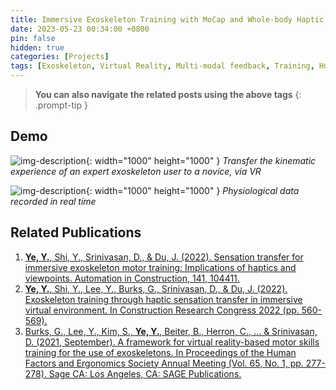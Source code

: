 ```yaml
---
title: Immersive Exoskeleton Training with MoCap and Whole-body Haptic Feedback
date: 2023-05-23 00:34:00 +0800
pin: false
hidden: true
categories: [Projects]
tags: [Exoskeleton, Virtual Reality, Multi-modal feedback, Training, Human Psychology and Physiology, Human-Machine Interaction, Inverse Kinematics]
---
```



> **You can also navigate the related posts using the above tags**
{: .prompt-tip }

## Demo
![img-description](/images/Project/HapticExo.gif){: width="1000" height="1000" }
_Transfer the kinematic experience of an expert exoskeleton user to a novice, via VR_


![img-description](/images/Project/gaze_fnirs.gif){: width="1000" height="1000" }
_Physiological data recorded in real time_

## Related Publications
1.	[**Ye, Y.**, Shi, Y., Srinivasan, D., & Du, J. (2022). Sensation transfer for immersive exoskeleton motor training: Implications of haptics and viewpoints. Automation in Construction, 141, 104411.](https://www.sciencedirect.com/science/article/pii/S0926580522002849)
2.  [**Ye, Y.**, Shi, Y., Lee, Y., Burks, G., Srinivasan, D., & Du, J. (2022). Exoskeleton training through haptic sensation transfer in immersive virtual environment. In Construction Research Congress 2022 (pp. 560-569).](https://ascelibrary.org/doi/abs/10.1061/9780784483961.059)
3.  [Burks, G., Lee, Y., Kim, S., **Ye, Y.**, Beiter, B., Herron, C., ... & Srinivasan, D. (2021, September). A framework for virtual reality-based motor skills training for the use of exoskeletons. In Proceedings of the Human Factors and Ergonomics Society Annual Meeting (Vol. 65, No. 1, pp. 277-278). Sage CA: Los Angeles, CA: SAGE Publications.](https://journals.sagepub.com/doi/pdf/10.1177/1071181321651170)
